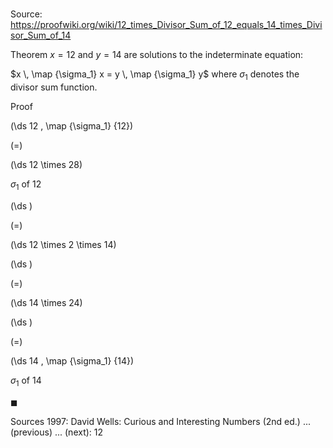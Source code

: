 # 

Source: https://proofwiki.org/wiki/12_times_Divisor_Sum_of_12_equals_14_times_Divisor_Sum_of_14

Theorem
$x = 12$ and $y = 14$ are solutions to the indeterminate equation:

$x \, \map {\sigma_1} x = y \, \map {\sigma_1} y$
where $\sigma_1$ denotes the divisor sum function.


Proof













\(\ds 12 \, \map {\sigma_1} {12}\)

\(=\)







\(\ds 12 \times 28\)





$\sigma_1$ of $12$














\(\ds \)

\(=\)







\(\ds 12 \times 2 \times 14\)




















\(\ds \)

\(=\)







\(\ds 14 \times 24\)




















\(\ds \)

\(=\)







\(\ds 14 \, \map {\sigma_1} {14}\)





$\sigma_1$ of $14$



$\blacksquare$


Sources
1997: David Wells: Curious and Interesting Numbers (2nd ed.) ... (previous) ... (next): $12$




